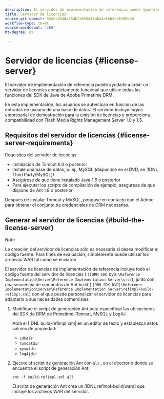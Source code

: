 ```yaml
---
description: El servidor de implementación de referencia puede ayudarle a crear un servidor de licencias completamente funcional que utilice todas las funciones del SDK de Java de Adobe Primetime DRM.
title: Servidor de licencias
source-git-commit: 02ebc3548a254b2a6554f1ab34afbb3ea5f09bb8
workflow-type: tm+mt
source-wordcount: '269'
ht-degree: 0%

---
```


# Servidor de licencias {#license-server}

El servidor de implementación de referencia puede ayudarle a crear un servidor de licencias completamente funcional que utilice todas las funciones del SDK de Java de Adobe Primetime DRM.

En esta implementación, los usuarios se autentican en función de las entradas de usuario de una base de datos. El servidor incluye lógica empresarial de demostración para la emisión de licencias y proporciona compatibilidad con Flash Media Rights Management Server 1.0 y 1.5.

## Requisitos del servidor de licencias {#license-server-requirements}

Requisitos del servidor de licencias:

* Instalación de Tomcat 6.0 o posterior
* Instale una base de datos, p. ej., MySQL (disponible en el DVD, en [!DNL Third Party\MySQL])
* Asegúrese de que tiene instalado Java 1.6 o posterior
* Para ejecutar los scripts de compilación de ejemplo, asegúrese de que dispone de Ant 1.8 o posterior

Después de instalar Tomcat y MySQL, póngase en contacto con el Adobe para obtener el conjunto de credenciales de DRM necesarias.

## Generar el servidor de licencias {#build-the-license-server}

>[!NOTE]
>
>La creación del servidor de licencias sólo es necesaria si desea modificar el código fuente. Para fines de evaluación, simplemente puede utilizar los archivos WAR tal como se enviaron.

El servidor de licencias de implementación de referencia incluye todo el código fuente del servidor de licencias ( `([DRM SDK DVD]\Reference Implementation\Server\Reference Implementation Server\src/`), junto con una secuencia de comandos de Ant build ( `[DRM SDK DVD]\Reference Implementation\Server\Reference Implementation Server\refimpl/build-refimpl.xml`) con el que puede personalizar el servidor de licencias para adaptarlo a sus necesidades comerciales.

1. Modifique el script de generación Ant para especificar las ubicaciones del SDK de DRM de Primetime, Tomcat, MySQL y Log4J.

   Abra el [!DNL build-refimpl.xml] en un editor de texto y establezca estos valores de propiedad:

   * `sdkdir`
   * `tomcatdir`
   * `mysqldir`
   * `log4jdir`

1. Ejecute el script de generación Ant con `all` , en el directorio donde se encuentra el script de generación Ant.

   ```
   ant -f build-refimpl.xml all
   ```

   El script de generación Ant crea un [!DNL refimpl-build/wars] que incluye los archivos WAR del servidor.
